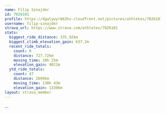 ```yaml
---
name: Filip Sznajder
id: 7026101
profile: https://dgalywyr863hv.cloudfront.net/pictures/athletes/7026101/2123836/17/large.jpg
username: filip-sznajder
strava_url: https://www.strava.com/athletes/7026101
stats:
  biggest_ride_distance: 335.92km
  biggest_climb_elevation_gain: 637.2m
  recent_ride_totals:
    count: 9
    distance: 727.72km
    moving_time: 38h 25m
    elevation_gain: 4021m
  ytd_ride_totals:
    count: 47
    distance: 2699km
    moving_time: 130h 43m
    elevation_gain: 13306m
layout: strava_member
--- 
```

...
